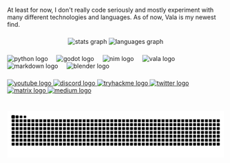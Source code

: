 <p align="left">At least for now, I don't really code seriously and mostly experiment with many different technologies and languages. As of now, Vala is my newest find.</p>

###

<div align="center">
  <img src="https://github-readme-stats.vercel.app/api?username=CatOfPower&hide_title=false&hide_rank=false&show_icons=true&include_all_commits=true&count_private=true&disable_animations=false&theme=dracula&locale=en&hide_border=false" height="150" alt="stats graph"  />
  <img src="https://github-readme-stats.vercel.app/api/top-langs?username=CatOfPower&locale=en&hide_title=false&layout=compact&card_width=320&langs_count=5&theme=dracula&hide_border=false" height="150" alt="languages graph"  />
</div>

###

<div align="left">
  <img src="https://skillicons.dev/icons?i=py" height="30" alt="python logo"  />
  <img width="12" />
  <img src="https://skillicons.dev/icons?i=godot" height="30" alt="godot logo"  />
  <img width="12" />
  <img src="https://skillicons.dev/icons?i=nim" height="30" alt="nim logo"  />
  <img width="12" />
  <img src="https://skillicons.dev/icons?i=vala" height="30" alt="vala logo"  />
  <img width="12" />
  <img src="https://skillicons.dev/icons?i=md" height="30" alt="markdown logo"  />
  <img width="12" />
  <img src="https://skillicons.dev/icons?i=blender" height="30" alt="blender logo"  />
</div>

###

<div align="left">
  <a href="https://www.youtube.com/channel/UCckq6_D9tlqZO_xMKCUSAIw" target="_blank">
    <img src="https://img.shields.io/static/v1?message=Youtube&logo=youtube&label=&color=FF0000&logoColor=white&labelColor=&style=for-the-badge" height="35" alt="youtube logo"  />
  </a>
  <a href="https://discord.com/users/887585623765041182" target="_blank">
    <img src="https://img.shields.io/static/v1?message=Discord&logo=discord&label=&color=7289DA&logoColor=white&labelColor=&style=for-the-badge" height="35" alt="discord logo"  />
  </a>
  <a href="https://meow.rent/@turquoise" target="_blank">
    <img src="https://img.shields.io/static/v1?message=Mastodon&logo=mastodon&label=&color=8584EC&logoColor=white&labelColor=&style=for-the-badge" height="35" alt="tryhackme logo"  />
  </a>
  <a href="https://bsky.app/profile/turquoisex01.bsky.social" target="_blank">
    <img src="https://img.shields.io/static/v1?message=Bluesky&logo=bluesky&label=&color=047BEA&logoColor=white&labelColor=&style=for-the-badge" height="35" alt="twitter logo"  />
  </a>
  <a href="https://matrix.to/#/@turquoisex01:matrix.org" target="_blank">
    <img src="https://img.shields.io/static/v1?message=Matrix&logo=matrix&label=&color=000000&logoColor=white&labelColor=&style=for-the-badge" height="35" alt="matrix logo"  />
  </a>
  <a href="https://www.tumblr.com/turquoisex01" target="_blank">
    <img src="https://img.shields.io/static/v1?message=tumblr&logo=tumblr&label=&color=12100E&logoColor=white&labelColor=&style=for-the-badge" height="35" alt="medium logo"  />
  </a>
</div>

###

<br clear="both">

<img src="https://raw.githubusercontent.com/CatOfPower/CatOfPower/output/snake.svg" alt="Snake animation" />

###
